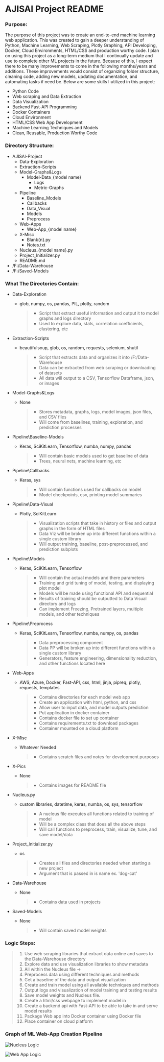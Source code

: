 # AJISAI Project README

### Purpose:

The purpose of this project was to create an end-to-end machine learning web application. This was created to gain a
deeper understanding of Python, Machine Learning, Web Scraping, Plotly Graphing, API Developing, Docker, Cloud
Environments, HTML/CSS and production worthy code. I plan on using this project as a long-term medium that I continually
update and use to complete other ML projects in the future. Because of this, I expect there to be many improvements to
come in the following months/years and additions. These improvements would consist of organizing folder structure,
cleaning code, adding new models, updating documentation, and automating tasks if need be. Below are some skills I
utilized in this project:

- Python Code
- Web scraping and Data Extraction
- Data Visualization
- Backend Fast-API Programming
- Docker Containers
- Cloud Environment
- HTML/CSS Web App Development
- Machine Learning Techniques and Models
- Clean, Reusable, Production Worthy Code

### Directory Structure:

- AJISAI-Project
    + Data-Exploration
    + Extraction-Scripts
    + Model-Graphs&Logs
        + Model-Data_{model name}
            + Logs
            + Metric-Graphs
    + Pipeline
        + Baseline_Models
        + Callbacks
        + Data_Visual
        + Models
        + Preprocess
    + Web-Apps
        + Web-App_{model name}
    + X-Misc
        + Blank{n}.py
        + Notes.txt
    + Nucleus_{model name}.py
    + Project_Initializer.py
    + README.md
- /F:/Data-Warehouse
- /F:/Saved-Models

### What The Directories Contain:

- Data-Exploration
    + glob, numpy, os, pandas, PIL, plotly, random
      > - Script that extract useful information and output it to model graphs and logs directory
      > - Used to explore data, stats, correlation coefficients, clustering, etc

- Extraction-Scripts
    + beautifulsoup, glob, os, random, requests, selenium, shutil
      > - Script that extracts data and organizes it into /F:/Data-Warehouse
      > - Data can be extracted from web scraping or downloading of datasets
      > - All data will output to a CSV, Tensorflow Dataframe, json, or images

- Model-Graphs&Logs
    + None
      > - Stores metadata, graphs, logs, model images, json files, and CSV files
      > - Will come from baselines, training, exploration, and prediction processes

- Pipeline\Baseline-Models
    + Keras, SciKitLearn, Tensorflow, numba, numpy, pandas
      > - Will contain basic models used to get baseline of data
      > - Trees, neural nets, machine learning, etc

- Pipeline\Callbacks
    + Keras, sys
      > - Will contain functions used for callbacks on model
      > - Model checkpoints, csv, printing model summaries

- Pipeline\Data-Visual
    + Plotly, SciKitLearn
      > - Visualization scripts that take in history or files and output graphs in the form of HTML files
      > - Data Viz will be broken up into different functions within a single custom library
      > - Will output training, baseline, post-preprocessed, and prediction subplots

- Pipeline\Models
    + Keras, SciKitLearn, Tensorflow
      > - Will contain the actual models and there parameters
      > - Training and grid tuning of model, testing, and displaying plot model
      > - Models will be made using functional API and sequential
      > - Results of training should be outputted to Data Visual directory and logs
      > - Can implement Freezing, Pretrained layers, multiple models, and other techniques

- Pipeline\Preprocess
    + Keras, SciKitLearn, Tensorflow, numba, numpy, os, pandas
      > - Data preprocessing component
      > - Data PP will be broken up into different functions within a single custom library
      > - Generators, feature engineering, dimensionality reduction, and other functions located here

- Web-Apps
    + AWS, Azure, Docker, Fast-API, css, html, jinja, pipreq, plotly, requests, templates
      > - Contains directories for each model web app
      > - Create an application with html, python, and css
      > - Allow user to input data, and model outputs prediction
      > - Put application in docker container
      > - Contains docker file to set up container
      > - Contains requirements.txt to download packages
      > - Container mounted on a cloud platform

- X-Misc
    + Whatever Needed
      > - Contains scratch files and notes for development purposes

- X-Pics
    + None
      > - Contains images for README file

- Nucleus.py
    + custom libraries, datetime, keras, numba, os, sys, tensorflow
      > - A nucleus file executes all functions related to training of model
      > - Will be a complex class that does all the above steps
      > - Will call functions to preprocess, train, visualize, tune, and save model/data

- Project_Initializer.py
    + os
      > - Creates all files and directories needed when starting a new project
      > - Argument that is passed in is name ex. 'dog-cat'

- Data-Warehouse
    + None
      > - Contains data used in projects

- Saved-Models
    + None
      > - Will contain saved model weights

### Logic Steps:

> 1. Use web scraping libraries that extract data online and saves to the Data-Warehouse directory
> 2. Explore data and use visualization libraries to show metadata
> 3. All within the Nucleus file ->
> 4. Preprocess data using different techniques and methods
> 5. Get a baseline of the data and output visualization
> 6. Create and train model using all available techniques and methods
> 7. Output logs and visualization of model training and testing results
> 8. Save model weights and Nucleus file.
> 9. Create a html/css webpage to implement model in
> 10. Create a backend api with Fast-API to be able to take in and serve model results
> 11. Package Web app into Docker container using Docker file
> 12. Place container on cloud platform

### Graph of ML Web-App Creation Pipeline

![Nucleus Logic](X-Misc/NucleusV2.png)

![Web App Logic](X-Misc/WebApp.png)